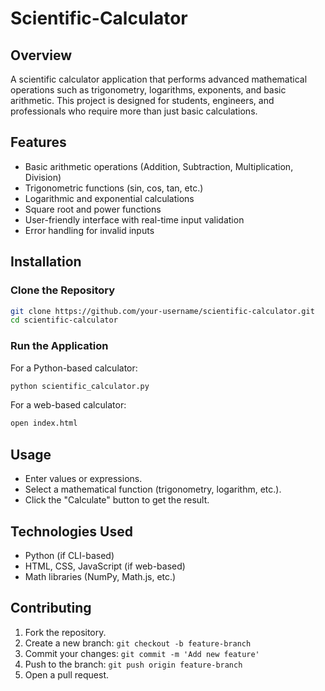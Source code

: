 # Scientific-Calculator

## Overview
A scientific calculator application that performs advanced mathematical operations such as trigonometry, logarithms, exponents, and basic arithmetic. This project is designed for students, engineers, and professionals who require more than just basic calculations.

## Features
- Basic arithmetic operations (Addition, Subtraction, Multiplication, Division)
- Trigonometric functions (sin, cos, tan, etc.)
- Logarithmic and exponential calculations
- Square root and power functions
- User-friendly interface with real-time input validation
- Error handling for invalid inputs

## Installation

### Clone the Repository
```bash
git clone https://github.com/your-username/scientific-calculator.git
cd scientific-calculator
```

### Run the Application
For a Python-based calculator:
```bash
python scientific_calculator.py
```
For a web-based calculator:
```bash
open index.html
```

## Usage
- Enter values or expressions.
- Select a mathematical function (trigonometry, logarithm, etc.).
- Click the "Calculate" button to get the result.

## Technologies Used
- Python (if CLI-based)
- HTML, CSS, JavaScript (if web-based)
- Math libraries (NumPy, Math.js, etc.)

## Contributing
1. Fork the repository.
2. Create a new branch: `git checkout -b feature-branch`
3. Commit your changes: `git commit -m 'Add new feature'`
4. Push to the branch: `git push origin feature-branch`
5. Open a pull request.
